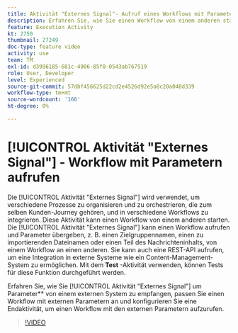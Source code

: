 ```yaml
---
title: Aktivität "Externes Signal"- Aufruf eines Workflows mit Parametern
description: Erfahren Sie, wie Sie einen Workflow von einem anderen starten, um komplexere Journey zu unterstützen und gleichzeitig in der Lage sind, Probleme besser zu überwachen und besser auf sie zu reagieren.
feature: Execution Activity
kt: 2750
thumbnail: 27249
doc-type: feature video
activity: use
team: TM
exl-id: d3996185-681c-4906-85f0-0543ab767519
role: User, Developer
level: Experienced
source-git-commit: 57dbf456625d22cd2e4526d92e5a8c20a048d339
workflow-type: tm+mt
source-wordcount: '166'
ht-degree: 0%

---
```



# [!UICONTROL Aktivität &quot;Externes Signal&quot;] - Workflow mit Parametern aufrufen

Die [!UICONTROL Aktivität &quot;Externes Signal&quot;] wird verwendet, um verschiedene Prozesse zu organisieren und zu orchestrieren, die zum selben Kunden-Journey gehören, und in verschiedene Workflows zu integrieren. Diese Aktivität kann einen Workflow von einem anderen starten. Die [!UICONTROL Aktivität &quot;Externes Signal&quot;] kann einen Workflow aufrufen und Parameter übergeben, z. B. einen Zielgruppennamen, einen zu importierenden Dateinamen oder einen Teil des Nachrichteninhalts, von einem Workflow an einen anderen. Sie kann auch eine REST-API aufrufen, um eine Integration in externe Systeme wie ein Content-Management-System zu ermöglichen. Mit dem **Test** -Aktivität verwenden, können Tests für diese Funktion durchgeführt werden.

Erfahren Sie, wie Sie [!UICONTROL Aktivität &quot;Externes Signal&quot;] um Parameter** von einem externen System zu empfangen, passen Sie einen Workflow mit externen Parametern an und konfigurieren Sie eine Endaktivität, um einen Workflow mit den externen Parametern aufzurufen.

>[!VIDEO](https://video.tv.adobe.com/v/27249/?quality=12)
